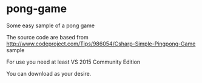 # pong-game
Some easy sample of a pong game

The source code are based from http://www.codeproject.com/Tips/986054/Csharp-Simple-Pingpong-Game sample

For use you need at least VS 2015 Community Edition

You can download as your desire.
